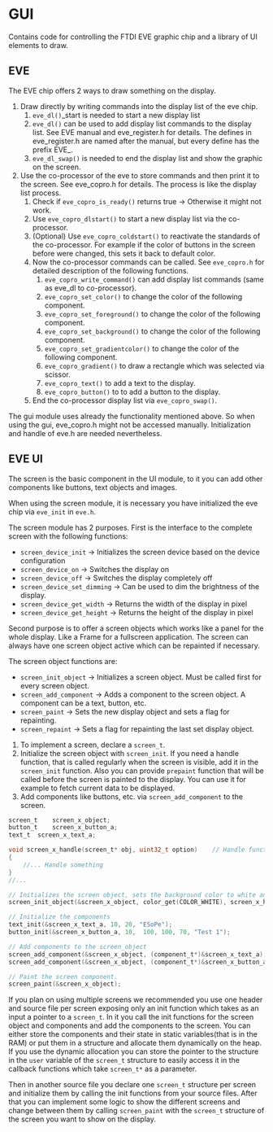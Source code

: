 # GUI

Contains code for controlling the FTDI EVE graphic chip and a library of UI elements to draw.

## EVE

The EVE chip offers 2 ways to draw something on the display.

1. Draw directly by writing commands into the display list of the eve chip.
    1. `eve_dl()`_start is needed to start a new display list
    1. `eve_dl()` can be used to add display list commands to the display list.
        See EVE manual and eve_register.h for details. The defines in eve_register.h are named after
        the manual, but every define has the prefix EVE_.
    1. `eve_dl_swap()` is needed to end the display list and show the graphic on the screen.
1. Use the co-processor of the eve to store commands and then print it to the screen.
    See eve_copro.h for details. The process is like the display list process.
    1. Check if `eve_copro_is_ready()` returns true -> Otherwise it might not work.
    1. Use `eve_copro_dlstart()` to start a new display list via the co-processor.
    1. (Optional) Use `eve_copro_coldstart()` to reactivate the standards of the co-processor.
        For example if the color of buttons in the screen before were changed, this sets it back to default
        color.
    1. Now the co-processor commands can be called. See `eve_copro.h` for detailed description of the
        following functions.
        1. `eve_copro_write_command()` can add display list commands (same as eve_dl to co-processor).
        1. `eve_copro_set_color()` to change the color of the following component.
        1. `eve_copro_set_foreground()` to change the color of the following component.
        1. `eve_copro_set_background()` to change the color of the following component.
        1. `eve_copro_set_gradientcolor()` to change the color of the following component.
        1. `eve_copro_gradient()` to draw a rectangle which was selected via scissor.
        1. `eve_copro_text()` to add a text to the display.
        1. `eve_copro_button()` to to add a button to the display.
    1. End the co-processor display list via `eve_copro_swap()`.

The gui module uses already the functionality mentioned above. So when using the gui, eve_copro.h might
not be accessed manually. Initialization and handle of eve.h are needed nevertheless.

## EVE UI

The screen is the basic component in the UI module, to it you can add other components like buttons, text objects and images.

When using the screen module, it is necessary you have initialized the eve chip via `eve_init` in
`eve.h`.

The screen module has 2 purposes. First is the interface to the complete screen with the following functions:

- `screen_device_init` -> Initializes the screen device based on the device configuration
- `screen_device_on`				-> Switches the display on
- `screen_device_off`			-> Switches the display completely off
- `screen_device_set_dimming`	-> Can be used to dim the brightness of the display.
- `screen_device_get_width`		-> Returns the width of the display in pixel
- `screen_device_get_height`		-> Returns the height of the display in pixel

Second purpose is to offer a screen objects which works like a panel for the whole display. Like a Frame for
a fullscreen application. The screen can always have one screen object active which can be repainted if
necessary.

The screen object functions are:

- `screen_init_object`	-> Initializes a screen object. Must be called first for every screen object.
- `screen_add_component`	-> Adds a component to the screen object. A component can be a text, button, etc.
- `screen_paint`			-> Sets the new display object and sets a flag for repainting.
- `screen_repaint`		-> Sets a flag for repainting the last set display object.

1. To implement a screen, declare a `screen_t`.
2. Initialize the screen object with `screen_init`. If you need a handle function, that is called regularly when the screen is visible, add it in the `screen_init` function. Also you can provide `prepaint` function that will be called before the screen is painted to the display. You can use it for example to fetch current data to be displayed.
3. Add components like buttons, etc. via `screen_add_component` to the screen.

```c
screen_t 	screen_x_object;
button_t 	screen_x_button_a;
text_t	screen_x_text_a;

void screen_x_handle(screen_t* obj, uint32_t option)	// Handle function only if needed -> If not needed set NULL in screen_init_object
{
    //... Handle something
}
//...

// Initializes the screen object, sets the background color to white and adds a handle function.
screen_init_object(&screen_x_object, color_get(COLOR_WHITE), screen_x_handle, NULL);

// Initialize the components
text_init(&screen_x_text_a, 10, 20, "ESoPe");
button_init(&screen_x_button_a, 10,  100, 100, 70, "Test 1");

// Add components to the screen_object
screen_add_component(&screen_x_object, (component_t*)&screen_x_text_a);
screen_add_component(&screen_x_object, (component_t*)&screen_x_button_a);

// Paint the screen component.
screen_paint(&screen_x_object);
```

If you plan on using multiple screens we recommended you use one header and source file per screen exposing only an init function which takes as an input a pointer to a `screen_t`. In it you call the init functions for the screen object and components and add the components to the screen. You can either store the components and their state in static variables(that is in the RAM) or put them in a structure and allocate them dynamically on the heap. If you use the dynamic allocation you can store the pointer to the structure in the `user` variable of the `screen_t` structure to easily access it in the callback functions which take `screen_t*` as a parameter.

Then in another source file you declare one `screen_t` structure per screen and initialize them by calling the init functions from your source files. After that you can implement some logic to show the different screens and change between them by calling `screen_paint` with the `screen_t` structure of the screen you want to show on the display.